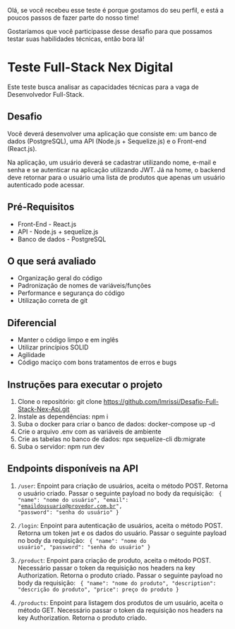 Olá, se você recebeu esse teste é porque gostamos do seu perfil, e está a poucos 
passos de fazer parte do nosso time!

Gostaríamos que você participasse desse desafio para que possamos testar suas habilidades técnicas, então bora lá!

# Teste Full-Stack Nex Digital
Este teste busca analisar as capacidades técnicas para a vaga de Desenvolvedor Full-Stack.

## Desafio
Você deverá desenvolver uma aplicação que consiste em: um banco de dados (PostgreSQL), uma API (Node.js + Sequelize.js) e o Front-end (React.js). 

Na aplicação, um usuário deverá se cadastrar utilizando nome, e-mail e senha e se autenticar na 
aplicação utilizando JWT. Já na home, o backend deve retornar para o usuário  uma lista de produtos que apenas um usuário autenticado pode acessar.

## Pré-Requisitos

- Front-End - React.js
- API - Node.js + sequelize.js
- Banco de dados - PostgreSQL

## O que será avaliado

- Organização geral do código
- Padronização de nomes de variáveis/funções
- Performance e segurança do código
- Utilização correta de git

## Diferencial

- Manter o código limpo e em inglês 
- Utilizar princípios SOLID
- Agilidade
- Código maciço com bons tratamentos de erros e bugs

## Instruções para executar o projeto
1. Clone o repositório: git clone https://github.com/lmrissi/Desafio-Full-Stack-Nex-Api.git
2. Instale as dependências: npm i
3. Suba o docker para criar o banco de dados: docker-compose up -d
4. Crie o arquivo .env com as variáveis de ambiente
5. Crie as tabelas no banco de dados: npx sequelize-cli db:migrate
6. Suba o servidor: npm run dev

## Endpoints disponíveis na API
1. <code>/user</code>: 
    Enpoint para criação de usuários, aceita o método POST.
    Retorna o usuário criado. 
    Passar o seguinte payload no body da requisição:
    <code>
    {
        "name": "nome do usuário",
        "email": "emaildousuario@provedor.com.br",
        "password": "senha do usuário"
    }
    </code>

2. <code>/login</code>: 
    Enpoint para autenticação de usuários, aceita o método POST.
    Retorna um token jwt e os dados do usuário.
    Passar o seguinte payload no body da requisição:
    <code>
    {
        "name": "nome do usuário",
        "password": "senha do usuário"
    }
    </code>

3. <code>/product</code>:
    Enpoint para criação de produto, aceita o método POST.
    Necessário passar o token da requisição nos headers na key Authorization.
    Retorna o produto criado.
    Passar o seguinte payload no body da requisição:
    <code>
    {
        "name": "nome do produto",
        "description": "descrição do produto",
        "price": preço do produto
    }
    </code>

3. <code>/products</code>: 
    Enpoint para listagem dos produtos de um usuário, aceita o método GET.
    Necessário passar o token da requisição nos headers na key Authorization.
    Retorna o produto criado.
